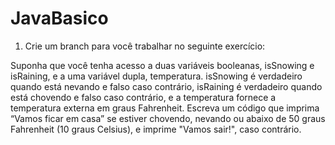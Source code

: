 # JavaBasico

1) Crie um branch para você trabalhar no seguinte exercício:

Suponha que você tenha acesso a duas variáveis booleanas, isSnowing e isRaining, e a uma variável dupla, temperatura. isSnowing é verdadeiro quando está nevando e falso caso contrário, isRaining é verdadeiro quando está chovendo e falso caso contrário, e a temperatura fornece a temperatura externa em graus Fahrenheit. Escreva um código que imprima “Vamos ficar em casa” se estiver chovendo, nevando ou abaixo de 50 graus Fahrenheit (10 graus Celsius), e imprime "Vamos sair!", caso contrário.
